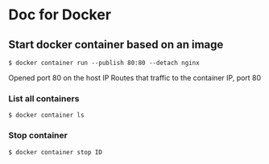 # Doc for Docker

## Start docker container based on an image
```console
$ docker container run --publish 80:80 --detach nginx
```
Opened port 80 on the host IP
Routes that traffic to the container IP, port 80

### List all containers

```console
$ docker container ls
```

### Stop container
```console
$ docker container stop ID
```
